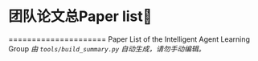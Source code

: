 # 团队论文总Paper list:facepunch:

=====================
Paper List of the Intelligent Agent Learning Group
*由 `tools/build_summary.py` 自动生成，请勿手动编辑。*
